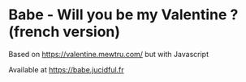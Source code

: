 # Babe - Will you be my Valentine ? (french version)
Based on https://valentine.mewtru.com/ but with Javascript

Available at https://babe.jucidful.fr
